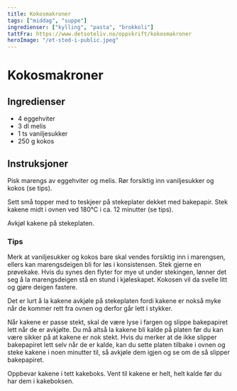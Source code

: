 ```yaml
---
title: Kokosmakroner
tags: ["middag", "suppe"]
ingredienser: ["kylling", "pasta", "brokkoli"]
tattFra: https://www.detsoteliv.no/oppskrift/kokosmakroner
heroImage: "/et-sted-i-public.jpeg"
---
```


# Kokosmakroner

## Ingredienser

- 4 eggehviter
- 3 dl melis
- 1 ts vaniljesukker
- 250 g kokos

## Instruksjoner

Pisk marengs av eggehviter og melis. Rør forsiktig inn vaniljesukker og kokos (se tips).

Sett små topper med to teskjeer på stekeplater dekket med bakepapir. Stek kakene midt i ovnen ved 180°C i ca. 12 minutter (se tips).

Avkjøl kakene på stekeplaten.

### Tips

Merk at vaniljesukker og kokos bare skal vendes forsiktig inn i marengsen, ellers kan marengsdeigen bli for løs i konsistensen. Stek gjerne en prøvekake. Hvis du synes den flyter for mye ut under stekingen, lønner det seg å la marengsdeigen stå en stund i kjøleskapet. Kokosen vil da svelle litt og gjøre deigen fastere.

Det er lurt å la kakene avkjøle på stekeplaten fordi kakene er nokså myke når de kommer rett fra ovnen og derfor går lett i stykker.

Når kakene er passe stekt, skal de være lyse i fargen og slippe bakepapiret lett når de er avkjølte. Du må altså la kakene bli kalde på platen før du kan være sikker på at kakene er nok stekt. Hvis du merker at de ikke slipper bakepapiret lett selv når de er kalde, kan du sette platen tilbake i ovnen og steke kakene i noen minutter til, så avkjøle dem igjen og se om de så slipper bakepapiret.

Oppbevar kakene i tett kakeboks. Vent til kakene er helt, helt kalde før du har dem i kakeboksen.

